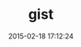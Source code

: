 ---
layout: post
title:  "gist"
repo:   "defunkt/gist"
date:   2015-02-18 17:12:24
gemurl: https://github.com/defunkt/gist
---